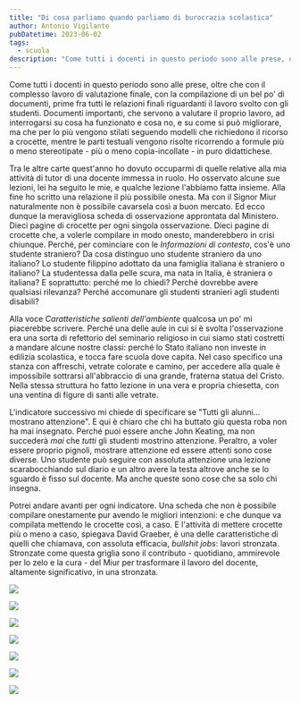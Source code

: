 ```yaml
---
title: "Di cosa parliamo quando parliamo di burocrazia scolastica"
author: Antonio Vigilante
pubDatetime: 2023-06-02
tags: 
  - scuola
description: "Come tutti i docenti in questo periodo sono alle prese, oltre che con il complesso lavoro di valutazione finale, con la compilazione di un bel po' di documenti, prime fra tutti le relazioni finali riguardanti il lavoro svolto con gli studenti. Documenti importanti, che servono a valutare il proprio lavoro, ad interrogarsi su cosa ha funzionato e cosa no, e su come si può migliorare, ma che per lo più vengono stilati seguendo modelli che richiedono il ricorso a crocette, mentre le parti testuali vengono risolte ricorrendo a formule più o meno stereotipate - più o meno copia-incollate - in puro didattichese..."
---
```


Come tutti i docenti in questo periodo sono alle prese, oltre che con il complesso lavoro di valutazione finale, con la compilazione di un bel po' di documenti, prime fra tutti le relazioni finali riguardanti il lavoro svolto con gli studenti. Documenti importanti, che servono a valutare il proprio lavoro, ad interrogarsi su cosa ha funzionato e cosa no, e su come si può migliorare, ma che per lo più vengono stilati seguendo modelli che richiedono il ricorso a crocette, mentre le parti testuali vengono risolte ricorrendo a formule più o meno stereotipate - più o meno copia-incollate - in puro didattichese.

Tra le altre carte quest'anno ho dovuto occuparmi di quelle relative alla mia attività di tutor di una docente immessa in ruolo. Ho osservato alcune sue lezioni, lei ha seguito le mie, e qualche lezione l'abbiamo fatta insieme. Alla fine ho scritto una relazione il più possibile onesta. Ma con il Signor Miur naturalmente non è possibile cavarsela così a buon mercato. Ed ecco dunque la meravigliosa scheda di osservazione approntata dal Ministero. Dieci pagine di crocette per ogni singola osservazione. Dieci pagine di crocette che, a volerle compilare in modo onesto, manderebbero in crisi chiunque. Perché, per cominciare con le _Informazioni di contesto_, cos'è uno studente straniero? Da cosa distinguo uno studente straniero da uno italiano? Lo studente filippino adottato da una famiglia italiana è straniero o italiano? La studentessa dalla pelle scura, ma nata in Italia, è straniera o italiana? E soprattutto: perché me lo chiedi? Perché dovrebbe avere qualsiasi rilevanza? Perché accomunare gli studenti stranieri agli studenti disabili?

Alla voce _Caratteristiche salienti dell'ambiente_ qualcosa un po' mi piacerebbe scrivere. Perché una delle aule in cui si è svolta l'osservazione era una sorta di refettorio del seminario religioso in cui siamo stati costretti a mandare alcune nostre classi: perché lo Stato italiano non investe in edilizia scolastica, e tocca fare scuola dove capita. Nel caso specifico una stanza con affreschi, vetrate colorate e camino, per accedere alla quale è impossibile sottrarsi all'abbraccio di una grande, fraterna statua del Cristo. Nella stessa struttura ho fatto lezione in una vera e propria chiesetta, con una ventina di figure di santi alle vetrate.

L'indicatore successivo mi chiede di specificare se "Tutti gli alunni... mostrano attenzione". E qui è chiaro che chi ha buttato giù questa roba non ha mai insegnato. Perché puoi essere anche John Keating, ma non succederà _mai_ che _tutti_ gli studenti mostrino attenzione. Peraltro, a voler essere proprio pignoli, mostrare attenzione ed essere attenti sono cose diverse. Uno studente può seguire con assoluta attenzione una lezione scarabocchiando sul diario e un altro avere la testa altrove anche se lo sguardo è fisso sul docente. Ma anche queste sono cose che sa solo chi insegna.

Potrei andare avanti per ogni indicatore. Una scheda che non è possibile compilare onestamente pur avendo le migliori intenzioni: e che dunque va compilata mettendo le crocette così, a caso. E l'attività di mettere crocette più o meno a caso, spiegava David Graeber, è una delle caratteristiche di quelli che chiamava, con assoluta efficacia, _bullshit jobs_: lavori stronzata. Stronzate come questa griglia sono il contributo - quotidiano, ammirevole per lo zelo e la cura - del Miur per trasformare il lavoro del docente, altamente significativo, in una stronzata.

![](/images/post/2023/a_1.png)

![](/images/post/2023/a_2.png)

![](/images/post/2023/a_3.png)

![](/images/post/2023/a_4.png)

![](/images/post/2023/a_5.png)

![](/images/post/2023/a_6.png)

![](/images/post/2023/a_7.png)


